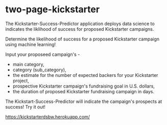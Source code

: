 # two-page-kickstarter

The Kickstarter-Success-Predictor application deploys data science to indicates the liklihood of success for proposed Kickstarter campaigns.

Determine the likelihood of success for a proposed Kickstarter campaign using machine learning!

Input your proposeed campaign's -
-  main category, 
-  category (sub_category), 
-  the estimate for the number of expected backers for your Kickstarter project,
-  prospective Kickstarter campaign's fundraising goal in U.S. dollars,
-  the duration of proposed Kickstarter fundraising campaign in days.

The Kickstart-Success-Predictor will indicate the campaign's prospects at success!
Try it out!

https://kickstarterdsbw.herokuapp.com/
